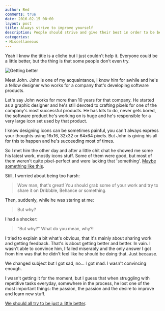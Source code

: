 ```yaml
---
author: Red
comments: true
date: 2016-02-15 08:00
layout: post
title: Always strive to improve yourself
description: People should strive and give their best in order to be better at what they're doing.
categories:
- Miscellaneous
---
```


Yeah I know the title is a cliche but I just couldn't help it. Everyone could be a little better, but the thing is that some people don't even try.

![Getting better](/wp-content/uploads/2015/02/getting-better.png)

<!-- more -->

Meet John. John is one of my acquaintance, I know him for awhile and he's a fellow designer who works for a company that's developing software products.

Let's say John works for more than 10 years for that company. He started as a graphic designer and he's still devoted to crafting pixels for one of the company's most successful products. He has lots to do, never gets bored, the software product he's working on is huge and he's responsible for a very large icon set used by that product.

I know designing icons can be sometimes painful, you can't always express your thoughts using 16x16, 32x32 or 64x64 pixels. But John is giving his all for this to happen and he's succeeding most of times.

So I met him the other day and after a little chit chat he showed me some his latest work, mostly icons stuff. Some of them were good, but most of them weren't quite pixel-perfect and were lacking that 'something'. [Maybe something like this](https://dribbble.com/search?q=icon+set&s=popular).

Still, I worried about being too harsh:

> Wow man, that's great! You should grab some of your work and try to share it on Dribbble, Behance or something.

Then, suddenly, while he was staring at me:

> But why?

I had a shocker:

> "But why?" What do you mean, why?!

I tried to explain a bit what's obvious, that it's mainly about sharing work and getting feedback. That's is about getting better and better. In vain. I wasn't able to convince him, I failed miserably and the only answer I got from him was that he didn't feel like he should be doing that. Just because.

We changed subject but I got sad, no... I got mad. I wasn't convincing enough.

I wasn't getting it for the moment, but I guess that when struggling with repetitive tasks everyday, somewhere in the process, he lost one of the most important things: the passion, the passion and the desire to improve and learn new stuff.

[We should all try to be just a little better](http://red-team-design.com/becoming-a-better-developer/).
